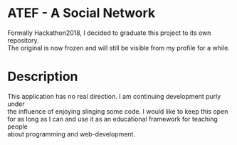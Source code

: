 # ATEF - A Social Network
Formally Hackathon2018, I decided to graduate this project to its own repository.  
The original is now frozen and will still be visible from my profile for a while.  

# Description  
This application has no real direction. I am continuing development purly under  
the influence of enjoying slinging some code. I would like to keep this open  
for as long as I can and use it as an educational framework for teaching people  
about programming and web-development.  
